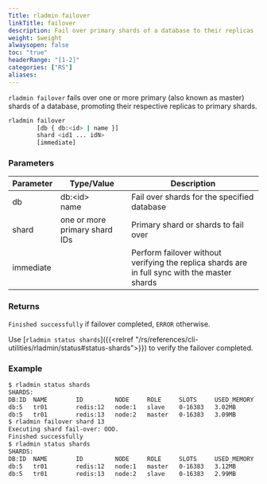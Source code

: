 ```yaml
---
Title: rladmin failover
linkTitle: failover
description: Fail over primary shards of a database to their replicas
weight: $weight
alwaysopen: false
toc: "true"
headerRange: "[1-2]"
categories: ["RS"]
aliases:
---
```


`rladmin failover` fails over one or more primary (also known as master) shards of a database, promoting their respective replicas to primary shards.

``` sh
rladmin failover
        [db { db:<id> | name }]
        shard <id1 ... idN>
        [immediate]
```

### Parameters

| Parameter | Type/Value                     | Description                                                                                   |
|-----------|--------------------------------|-----------------------------------------------------------------------------------------------|
| db        | db:\<id\><br /> name           | Fail over shards for the specified database                                                   |
| shard     | one or more primary shard IDs  | Primary shard or shards to fail over                                                          |
| immediate |                                | Perform failover without verifying the replica shards are in full sync with the master shards |

### Returns

`Finished successfully` if failover completed, `ERROR` otherwise.

Use [`rladmin status shards`]({{<relref "/rs/references/cli-utilities/rladmin/status#status-shards">}}) to verify the failover completed.

### Example

``` sh
$ rladmin status shards
SHARDS:
DB:ID  NAME        ID         NODE     ROLE     SLOTS     USED_MEMORY    STATUS
db:5   tr01        redis:12   node:1   slave    0-16383   3.02MB         OK     
db:5   tr01        redis:13   node:2   master   0-16383   3.09MB         OK     
$ rladmin failover shard 13
Executing shard fail-over: OOO.
Finished successfully
$ rladmin status shards
SHARDS:
DB:ID  NAME        ID         NODE     ROLE     SLOTS     USED_MEMORY    STATUS
db:5   tr01        redis:12   node:1   master   0-16383   3.12MB         OK     
db:5   tr01        redis:13   node:2   slave    0-16383   2.99MB         OK
```
